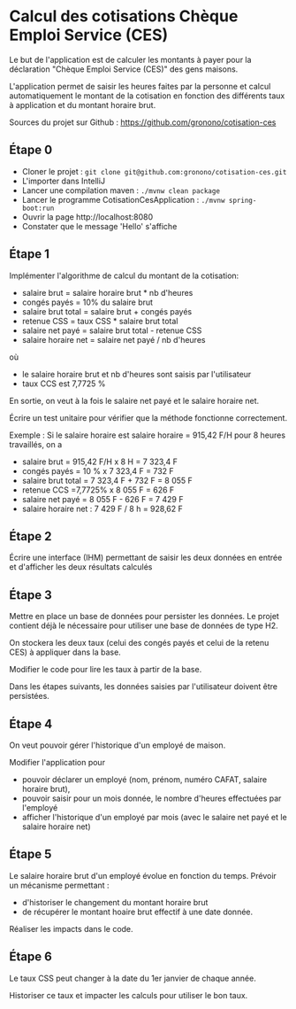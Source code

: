 # Calcul des cotisations Chèque Emploi Service (CES)

Le but de l'application est de calculer les montants à payer pour la
déclaration "Chèque Emploi Service (CES)" des gens maisons.

L'application permet de saisir les heures faites par la personne et 
calcul automatiquement le montant de la cotisation en fonction des différents taux à application 
et du montant horaire brut.

Sources du projet sur Github : https://github.com/gronono/cotisation-ces

## Étape 0

* Cloner le projet : `git clone git@github.com:gronono/cotisation-ces.git`
* L'importer dans IntelliJ
* Lancer une compilation maven : `./mvnw clean package`
* Lancer le programme CotisationCesApplication : `./mvnw spring-boot:run`
* Ouvrir la page http://localhost:8080
* Constater que le message 'Hello' s'affiche

## Étape 1

Implémenter l'algorithme de calcul du montant de la cotisation:
- salaire brut = salaire horaire brut * nb d'heures
- congés payés = 10% du salaire brut
- salaire brut total = salaire brut + congés payés
- retenue CSS = taux CSS * salaire brut total
- salaire net payé = salaire brut total - retenue CSS
- salaire horaire net = salaire net payé / nb d'heures

où 
- le salaire horaire brut et nb d'heures sont saisis par l'utilisateur
- taux CCS est 7,7725 %

En sortie, on veut à la fois le salaire net payé et le salaire horaire net.

Écrire un test unitaire pour vérifier que la méthode fonctionne correctement. 

Exemple :
Si le salaire horaire est salaire horaire = 915,42 F/H pour 8 heures travaillés, on a
* salaire brut = 915,42 F/H x 8 H = 7 323,4 F
* congés payés = 10 % x 7 323,4 F = 732 F
* salaire brut total = 7 323,4 F + 732 F = 8 055 F
* retenue CCS =7,7725% x 8 055 F = 626 F
* salaire net payé = 8 055 F - 626 F = 7 429 F
* salaire horaire net : 7 429 F / 8 h = 928,62 F

## Étape 2

Écrire une interface (IHM) permettant de saisir les deux données en entrée et d'afficher les deux résultats calculés

## Étape 3

Mettre en place un base de données pour persister les données. Le projet contient déjà le nécessaire pour utiliser une base de données de type H2.

On stockera les deux taux (celui des congés payés et celui de la retenu CES) à appliquer dans la base.

Modifier le code pour lire les taux à partir de la base.

Dans les étapes suivants, les données saisies par l'utilisateur doivent être persistées.

## Étape 4

On veut pouvoir gérer l'historique d'un employé de maison.

Modifier l'application pour 
- pouvoir déclarer un employé (nom, prénom, numéro CAFAT, salaire horaire brut),
- pouvoir saisir pour un mois donnée, le nombre d'heures effectuées par l'employé
- afficher l'historique d'un employé par mois (avec le salaire net payé et le salaire horaire net)

## Étape 5

Le salaire horaire brut d'un employé évolue en fonction du temps. Prévoir un mécanisme permettant :
- d'historiser le changement du montant horaire brut
- de récupérer le montant hoaire brut effectif à une date donnée.

Réaliser les impacts dans le code.

## Étape 6

Le taux CSS peut changer à la date du 1er janvier de chaque année.

Historiser ce taux et impacter les calculs pour utiliser le bon taux.
